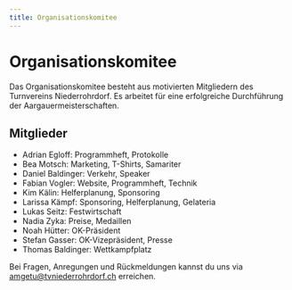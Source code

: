 ```yaml
---
title: Organisationskomitee
---
```


# Organisations&shy;komitee

Das Organisationskomitee besteht aus motivierten Mitgliedern des Turnvereins Niederrohrdorf. Es arbeitet für eine erfolgreiche Durchführung der Aargauermeisterschaften.

## Mitglieder

- Adrian Egloff: Programmheft, Protokolle
- Bea Motsch: Marketing, T-Shirts, Samariter
- Daniel Baldinger: Verkehr, Speaker
- Fabian Vogler: Website, Programmheft, Technik
- Kim Kälin: Helferplanung, Sponsoring
- Larissa Kämpf: Sponsoring, Helferplanung, Gelateria
- Lukas Seitz: Festwirtschaft
- Nadia Zyka: Preise, Medaillen
- Noah Hütter: OK-Präsident
- Stefan Gasser: OK-Vizepräsident, Presse
- Thomas Baldinger: Wettkampfplatz

Bei Fragen, Anregungen und Rückmeldungen kannst du uns via [amgetu@tvniederrohrdorf.ch](mailto:amgetu@tvniederrohrdorf.ch) erreichen.
